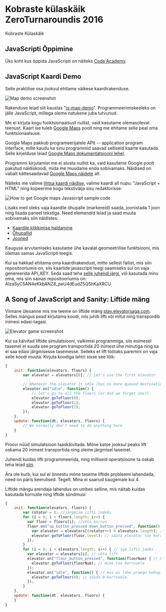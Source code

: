 # Kobraste külaskäik ZeroTurnaroundis 2016
Kobraste Külaskäik

## JavaScripti Õppimine

Üks koht kus õppida JavaScripti on näiteks [Code Academy](https://www.codecademy.com/learn/javascript).

## JavaScript Kaardi Demo

Selle praktilise osa jooksul ehitame väikese kaardirakenduse.

![Map demo screenshot](https://cloud.githubusercontent.com/assets/426039/13016688/ef6a8350-d1c8-11e5-8db2-79c3d606192d.png)

Rakenduse leiad siit kaustas "[js-map-demo](https://github.com/toomasr/koprad-2016-zt/tree/master/js-map-demo)". Programmeerimiskeeleks on jälle JavaScript, millega oleme natukene juba tutvunud.

Me ei kirjuta kogu funktsionaalsust nullist, vaid kasutame olemasolevat teenust. Kaart ise tuleb [Google Maps](https://maps.google.com) poolt ning me ehitame selle peal oma funktsionaalsuse.

Google Maps pakkub programeerijatele APIt -- application program interface, mille kaudu ka sinu programmid saavad selliseid kaarte kasutada. Selle kirjelduse leiad [Google Maps dokumentatsiooni lehel](https://developers.google.com/maps/documentation/javascript/).

Programmi kirjutamist me ei alusta nullist ka, vaid kasutame Google poolt pakutud näidiskoodi, mida me muudame enda sobivamaks. Näidised on vabalt kättesaadavad [Google Maps näidete](https://developers.google.com/maps/documentation/javascript/examples/) alt.

Näiteks me valime [lihtsa kaardi näidise](https://developers.google.com/maps/documentation/javascript/examples/map-simple), valime kaardi all nupu: "JavaScript + HTML" ning kopeerime kogu tekstivälja sisu redaktorisse:

![How to get Google maps Javascript sample code](https://cloud.githubusercontent.com/assets/426039/13016687/ef5df946-d1c8-11e5-8879-74fff2ef7feb.png)

Lisaks meil oleks vaja kaardile õhupalle (markereid) saada, joonistada 1 joon ning lisada paneel tekstiga. Need elemendid leiad ja saad muuta sobivamaks siin näidistes:
* [Kaardile klikkimise haldamine](https://developers.google.com/maps/documentation/javascript/examples/event-simple)
* [Õhupallid](https://developers.google.com/maps/documentation/javascript/examples/marker-labels)
* [Jooned](https://developers.google.com/maps/documentation/javascript/examples/polyline-simple)

Kauguse arvutamiseks kasutame ühe kavalat geomeetrilise funktsiooni, mis olemas samas JavaScripti teegis.

Kui sa hakkad ehitama oma kaardirakendust, mitte sellest failist, mis siin repositooriumis on, siis kaartide javascripti teegi saamiseks sul on vaja genereerida API_KEY. Seda saad teha [selle juhendi järgi](https://developers.google.com/maps/documentation/javascript/get-api-key), või kasutada minu oma, mis siin samas repositooriumis on: AIzaSyC5AN4eKkbANZ8_peU4dEudZ5Q5hKaXRCU

## A Song of JavaScript and Sanity: Liftide mäng

Viimane ülesanne mis me teeme on liftide mäng [play.elevatorsaga.com](http://play.elevatorsaga.com/). Selles mängus pead kirjutama koodi, mis juhib lifti või mitut ning transpordib inimesi edasi-tagasi.

![Elevator game screenshot](https://cloud.githubusercontent.com/assets/426039/13016686/ef43cce2-d1c8-11e5-80aa-e47ebb1bc7f5.png)

Kui sa käivitad liftide simulatsiooni, vaikimisi programmiga, siis esimesel tasemel ei suuda see program transportida 20 inimest ühe minutiga ning sa ei saa edasi järgmisesse tasemesse. Selleks et lift töötaks paremini on vaja selle koodi muuta. Kirjuta koodiga lahtri sisse see lõik:

```javascript
{
    init: function(elevators, floors) {
        var elevator = elevators[0]; // Let's use the first elevator

        // Whenever the elevator is idle (has no more queued destinations) ...
        elevator.on("idle", function() {
            // let's go to all the floors (or did we forget one?)
            elevator.goToFloor(0);
            elevator.goToFloor(1);
            elevator.goToFloor(2);
        });
    },
    update: function(dt, elevators, floors) {
        // We normally don't need to do anything here
    }
}
```

Proovi nüüd simulatsioon taaskäivitada. Mõne katse jooksul peaks lift oskama 20 inimest transportida ning oleme järgmisel tasemel.

Juhendi kuidas lifti programmeerida, ning milliseid operatsioone ta oskab teha leiad [siin](http://play.elevatorsaga.com/documentation.html). 

Ära ole kurb, kui sul ei õnnestu mõne taseme liftide probleemi lahendada, need on päris keerulised. Tegelt. Mina ei saanud kaugemale kui 4.

Liftide mängu arendaja lahendus on umbes selline, mis näitab kuidas kasutada korruste ning liftide sündmusi:

```javascript
{
    init: function(elevators, floors) {
        var rotator = 0; //järgmise lifti indeks
        for (i = 0; i < floors.length; i++) {
          var floor = floors[i]; //võta korrus
          floor.on("up_button_pressed down_button_pressed", function() { // kui korruse on nupp vajutatud
            var elevator = elevators[(rotator++) % elevators.length]; // võta järgmine elevator
            elevator.goToFloor(floor.level); // saata elevator too korrusele
          }); 
        }
        for (i = 0; i < elevators.length; i++) { // iga lifti jaoks
          var elevator = elevators[i]; // võta lift
          elevator.on("floor_button_pressed", function(floorNum) { // kui liftis on nupp vajutatud
            elevator.goToFloor(floorNum); // mine too korrusele
          });
          elevator.on("idle", function() { // kui ei lähe praegu kuhugi
            elevator.goToFloor(0); // sõida 0-korrusele.
          });
        }
    },
    update: function(dt, elevators, floors) {
    }
}
```
